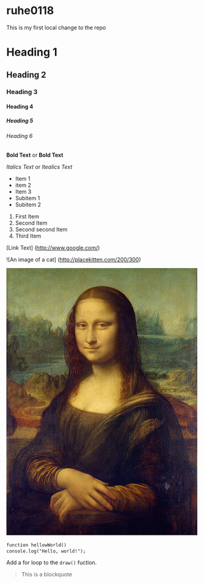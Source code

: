 # ruhe0118

 This is my first local change to the repo 

 # Heading 1 
 ## Heading 2 
 ### Heading 3 
 #### Heading 4 
 ##### Heading 5 
 ###### Heading 6  

 **Bold Text** or __Bold Text__ 
 
 *Italics Text* or _Itealics Text_ 

 - Item 1 
 - item 2 
 - Item 3 
  - Subitem 1 
  - Subitem 2 

1. First Item 
1. Second Item 
1. Second second Item 
1. Third Item 

[Link Text] (http://www.google.com/)

![An image of a cat] (http://placekitten.com/200/300)

![an image of monalisa](assets/Mona_Lisa_by_Leonardo_da_Vinci_500_x_700.jpg)


```
function hellowWorld()
console.log("Hello, world!");
```

Add a for loop to the `draw()` fuction.

> This is a blockquote